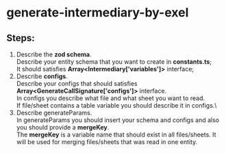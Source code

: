 # generate-intermediary-by-exel

## Steps:

1. Describe the **zod schema**.\
   Describe your entity schema that you want to create in **constants.ts**;\
   It should satisfies **Array<Intermediary['variables']>** interface;
2. Describe **configs**.\
   Describe your configs that should satisfies **Array<GenerateCallSignature['configs']>** interface.\
   In configs you describe what file and what sheet you want to read.\
   If file/sheet contains a table variable you should describe it in configs.\
3. Describe generateParams.\
   In generateParams you should insert your schema and configs and also you should provide a **mergeKey**.\
   The **mergeKey** is a variable name that should exist in all files/sheets. It will be used for merging files/sheets that was read in one entity.

